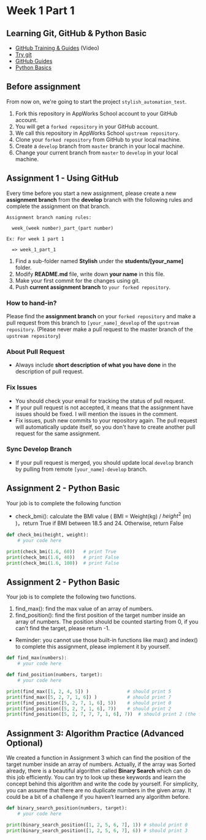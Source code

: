 # Week 1 Part 1

## Learning Git, GitHub & Python Basic

* [GitHub Training & Guides](https://www.youtube.com/watch?v=FyfwLX4HAxM&list=PLg7s6cbtAD15G8lNyoaYDuKZSKyJrgwB-&index=1) (Video)
* [Try git](https://try.github.io)
* [GitHub Guides](https://guides.github.com)
* [Python Basics](https://teamtreehouse.com/library/python-basics-3)

## Before assignment

From now on, we're going to start the project `stylish_automation_test`.

1. Fork this repository in AppWorks School account to your GitHub account.
2. You will get a `forked repository` in your GitHub account.
3. We call this repository in AppWorks School `upstream repository`.
4. Clone your `forked repository` from GitHub to your local machine.
5. Create a `develop` branch from `master` branch in your local machine.
6. Change your current branch from `master` to `develop` in your local machine.

## Assignment 1 - Using GitHub

Every time before you start a new assignment, please create a new **assignment branch** from the **develop** branch with the following rules and complete the assignment on that branch.

```
Assignment branch naming rules:

  week_(week number)_part_(part number)

Ex: For week 1 part 1

  => week_1_part_1
```

1. Find a sub-folder named **Stylish** under the **students/[your_name]** folder.
2. Modify **README.md** file, write down **your name** in this file.
3. Make your first commit for the changes using git.
4. Push **current assignment branch** to `your forked repository`.

### How to hand-in?
Please find the **assignment branch** on your `forked repository` and make a pull request from this branch to `[your_name]_develop` of the `upstream repository`. (Please never make a pull request to the master branch of the `upstream repository`)

### About Pull Request
- Always include **short description of what you have done** in the description of pull request.

### Fix Issues
- You should check your email for tracking the status of pull request.
- If your pull request is not accepted, it means that the assignment have issues should be fixed. I will mention the issues in the comment.
- Fix issues, push new commits to your repository again. The pull request will automatically update itself, so you don't have to create another pull request for the same assignment.

### Sync Develop Branch
- If your pull request is merged, you should update local `develop` branch by pulling from remote `[your_name]-develop` branch.


## Assignment 2 - Python Basic
Your job is to complete the following function

- check_bmi(): calculate the BMI value  ( BMI = Weight(kg) / $height^2$ (m) )，return True if BMI between 18.5 and 24. Otherwise, return False
```python
def check_bmi(height, weight):
    # your code here

print(check_bmi(1.6, 60))   # print True
print(check_bmi(1.6, 40))   # print False
print(check_bmi(1.6, 100))  # print False
```


## Assignment 2 - Python Basic
Your job is to complete the following two functions. 
1. find_max(): find the max value of an array of numbers.
2. find_position(): find the first position of the target number inside an array of numbers. The position should be counted starting from 0, if you can't find the target, please return -1.
* Reminder: you cannot use those built-in functions like max() and index() to complete this  assignment, please implement it by yourself. 

```python
def find_max(numbers): 
    # your code here

def find_position(numbers, target): 
    # your code here 

print(find_max([1, 2, 4, 5]) ) 	            # should print 5 
print(find_max([5, 2, 7, 1, 6]) )           # should print 7 
print(find_position([5, 2, 7, 1, 6], 5))    # should print 0 
print(find_position([5, 2, 7, 1, 6], 7))    # should print 2 
print(find_position([5, 2, 7, 7, 7, 1, 6], 7))  # should print 2 (the first one) print(find_position([5, 2, 7, 1, 6], 8)) # should print -1
```

## Assignment 3: Algorithm Practice (Advanced Optional) 
We created a function in Assignment 3 which can find the position of the target number  inside an array of numbers. Actually, if the array was Sorted already, there is a beautiful  algorithm called **Binary Search** which can do this job efficiently. You can try to look up these keywords and learn the concept behind this algorithm and write the code by yourself. 
For simplicity, you can assume that there are no duplicate numbers in the given array. It  could be a bit of a challenge if you haven’t learned any algorithm before.

```python
def binary_search_position(numbers, target): 
    # your code here 

print(binary_search_position([1, 2, 5, 6, 7], 1)) # should print 0 
print(binary_search_position([1, 2, 5, 6, 7], 6)) # should print 3
```
